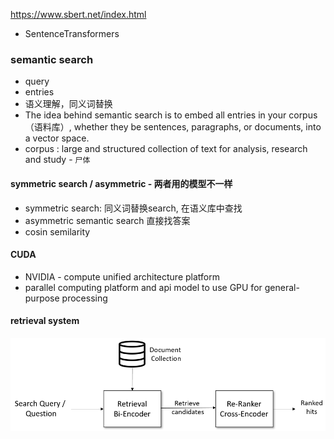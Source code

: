 https://www.sbert.net/index.html

- SentenceTransformers
### semantic search
- query
- entries
- 语义理解，同义词替换
- The idea behind semantic search is to embed all entries in your corpus（语料库）, whether they be sentences, paragraphs, or documents, into a vector space.
- corpus : large and structured collection of text for analysis, research and study - `尸体`
#### symmetric search / asymmetric - 两者用的模型不一样
- symmetric search: 同义词替换search, 在语义库中查找
- asymmetric semantic search 直接找答案
- cosin semilarity

#### CUDA
- NVIDIA - compute unified architecture platform
- parallel computing platform and api model to use GPU for general-purpose processing

#### retrieval system
<img src="https://raw.githubusercontent.com/UKPLab/sentence-transformers/master/docs/img/InformationRetrieval.png" />